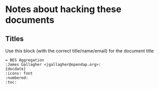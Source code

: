 
# Notes about hacking these documents

## Titles
Use this block (with the correct title/name/email) for the document title

    = BES Aggregation
    :James Gallagher <jgallagher@opendap.org>:
    {docdate}
    :icons: font
    :numbered:
    :toc:

## 